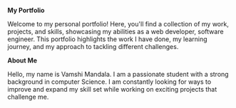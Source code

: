 
**My Portfolio**

Welcome to my personal portfolio! Here, you'll find a collection of my work, projects, and skills, showcasing my abilities as a web developer, software engineer. This portfolio highlights the work I have done, my learning journey, and my approach to tackling different challenges.

**About Me**

Hello, my name is Vamshi Mandala. I am a passionate student with a strong background in computer Science. I am constantly looking for ways to improve and expand my skill set while working on exciting projects that challenge me.
